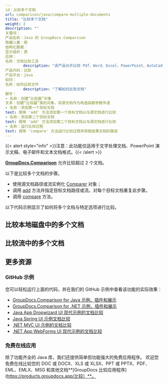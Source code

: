 ```yaml
---
id：比较多个文档
url: comparison/java/compare-multiple-documents
title: "比较多个文档"
weight: 3
description: ""
关键词：
产品名称：Java 的 GroupDocs.Comparison
隐藏儿童：假
结构化数据：
显示组织：真
应用：
名称：文档比较工具
        description: "该产品允许比较 Pdf、Word、Excel、PowerPoint、AutoCad、图像、代码和更多文件格式。比较 API 还支持接受或拒绝更改、提取文档信息和生成比较报告"
产品代码：比较
产品平台：java
如何：
名称：如何比较文件
        description: "了解如何比较文档"
脚步：
- 名称：创建“比较器”对象
文本：创建“比较器”类的对象，将源文档作为构造函数参数传递
- 名称：添加第一个目标文档
text: 使用 'add' 方法添加第一个目标文档以与源文档进行比较
- 名称：添加第二个目标文档
text: 使用 'add' 方法添加第二个目标文档以与源文档进行比较
- 名称：运行比较过程
text: 调用 'compare' 方法运行比较过程并获取结果文档的路径
---
```

{{< alert style="info" >}}注意：此功能仅适用于文字处理文档、PowerPoint 演示文稿、电子邮件和文本文档格式。{{< /alert >}}

**[GroupDocs.Comparison](https://products.groupdocs.com/comparison/java)** 允许比较超过 2 个文档。

以下是比较多个文档的步骤。

* 使用源文档路径或流实例化 [Comparer](https://apireference.groupdocs.com/comparison/java/com.groupdocs.comparison/Comparer) 对象；
* 调用 [add](https://apireference.groupdocs.com/net/comparison/groupdocs.comparison/comparer/methods/add/index) 方法并指定目标文档路径或流。对每个目标文档重复此步骤。
* 调用 [compare](https://apireference.groupdocs.com/net/comparison/groupdocs.comparison/comparer) 方法。

以下代码示例显示了如何将多个文档与特定选项进行比较。

## 比较本地磁盘中的多个文档

<script src="https://gist.github.com/groupdocs-comparison-gists/4234d069bdad865fe0d4ba00f199bbf4.js"></script>

## 比较流中的多个文档

<script src="https://gist.github.com/groupdocs-comparison-gists/6b447c4faa7b44ba103c96e8f2d8ab8d.js"></script>

## 更多资源

### GitHub 示例
您可以轻松运行上面的代码，并在我们的 GitHub 示例中查看该功能的实际效果：

* [GroupDocs.Comparison for Java 示例、插件和展示](https://github.com/groupdocs-comparison/GroupDocs.Comparison-for-Java)
* [GroupDocs.Comparison for .NET 示例、插件和展示](https://github.com/groupdocs-comparison/GroupDocs.Comparison-for-.NET)
* [Java App Dropwizard UI 现代示例的文档比较](https://github.com/groupdocs-comparison/GroupDocs.Comparison-for-Java-Dropwizard)
* [Java Spring UI 示例文档比较](https://github.com/groupdocs-comparison/GroupDocs.Comparison-for-Java-Spring)
* [.NET MVC UI 示例的文档比较](https://github.com/groupdocs-comparison/GroupDocs.Comparison-for-.NET-MVC)
* [.NET App WebForms UI 现代示例的文档比较](https://github.com/groupdocs-comparison/GroupDocs.Comparison-for-.NET-WebForms)
    


### 免费在线应用
除了功能齐全的 Java 库，我们还提供简单但功能强大的免费应用程序。
欢迎您免费在线比较您的 DOC 或 DOCX、XLS 或 XLSX、PPT 或 PPTX、PDF、EML、EMLX、MSG 和其他文档**[GroupDocs 比较应用程序](https://products.groupdocs.app/比较）**。

